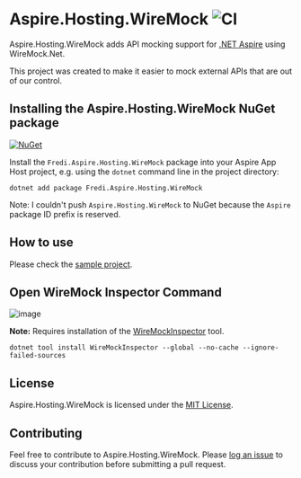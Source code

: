 # Aspire.Hosting.WireMock ![CI](https://github.com/fredimachado/Aspire.Hosting.WireMock/actions/workflows/ci.yml/badge.svg)

Aspire.Hosting.WireMock adds API mocking support for [.NET Aspire](https://github.com/dotnet/aspire) using WireMock.Net.

This project was created to make it easier to mock external APIs that are out of our control.

## Installing the Aspire.Hosting.WireMock NuGet package

[![NuGet](https://img.shields.io/nuget/v/Fredi.Aspire.Hosting.WireMock.svg)](https://www.nuget.org/packages/Fredi.Aspire.Hosting.WireMock)

Install the `Fredi.Aspire.Hosting.WireMock` package into your Aspire App Host project, e.g. using the `dotnet` command line in the project directory:

```shell
dotnet add package Fredi.Aspire.Hosting.WireMock
```

Note: I couldn't push `Aspire.Hosting.WireMock` to NuGet because the `Aspire` package ID prefix is reserved.

## How to use

Please check the [sample project](./samples/MockWeatherForecast).

## Open WireMock Inspector Command

![image](https://github.com/user-attachments/assets/5bd38e80-7d47-4393-bcfc-1c2c9eee48c8)

**Note:** Requires installation of the [WireMockInspector](https://github.com/WireMock-Net/WireMockInspector) tool.
```
dotnet tool install WireMockInspector --global --no-cache --ignore-failed-sources
```

## License

Aspire.Hosting.WireMock is licensed under the [MIT License](./LICENSE).

## Contributing

Feel free to contribute to Aspire.Hosting.WireMock. Please [log an issue](https://github.com/fredimachado/Aspire.Hosting.WireMock/issues/new) to discuss your contribution before submitting a pull request.
